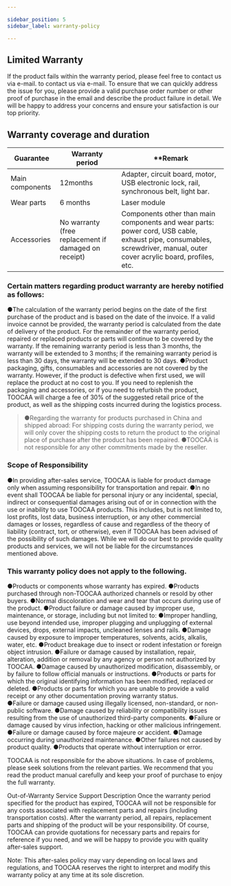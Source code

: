 ```yaml
---

sidebar_position: 5
sidebar_label: warranty-policy

---
```

## **Limited Warranty**
If the product fails within the warranty period, please feel free to contact us via e-mail. to contact us via e-mail. To ensure that we can quickly address the issue for you, please provide a valid purchase order number or other proof of purchase in the email and describe the product failure in detail. We will be happy to address your concerns and ensure your satisfaction is our top priority.

## **Warranty coverage and duration**
| **Guarantee** | **Warranty period** | **Remark |
| --- | --- | --- |
| Main components| 12months| Adapter, circuit board, motor, USB electronic lock, rail, synchronous belt, light bar. |
| Wear parts | 6 months | Laser module |
| Accessories | No warranty (free replacement if damaged on receipt) | Components other than main components and wear parts: power cord, USB cable, exhaust pipe, consumables, screwdriver, manual, outer cover acrylic board, profiles, etc. |


### Certain matters regarding product warranty are hereby notified as follows:
●The calculation of the warranty period begins on the date of the first purchase of the product and is based on the date of the invoice. If a valid invoice cannot be provided, the warranty period is calculated from the date of delivery of the product. For the remainder of the warranty period, repaired or replaced products or parts will continue to be covered by the warranty. If the remaining warranty period is less than 3 months, the warranty will be extended to 3 months; if the remaining warranty period is less than 30 days, the warranty will be extended to 30 days.
●Product packaging, gifts, consumables and accessories are not covered by the warranty. However, if the product is defective when first used, we will replace the product at no cost to you. If you need to replenish the packaging and accessories, or if you need to refurbish the product, TOOCAA will charge a fee of 30% of the suggested retail price of the product, as well as the shipping costs incurred during the logistics process.  
>●Regarding the warranty for products purchased in China and shipped abroad: For shipping costs during the warranty period, we will only cover the shipping costs to return the product to the original place of purchase after the product has been repaired.
●TOOCAA is not responsible for any other commitments made by the reseller.

### Scope of Responsibility
●In providing after-sales service, TOOCAA is liable for product damage only when assuming responsibility for transportation and repair.
●In no event shall TOOCAA be liable for personal injury or any incidental, special, indirect or consequential damages arising out of or in connection with the use or inability to use TOOCAA products. This includes, but is not limited to, lost profits, lost data, business interruption, or any other commercial damages or losses, regardless of cause and regardless of the theory of liability (contract, tort, or otherwise), even if TOOCAA has been advised of the possibility of such damages. While we will do our best to provide quality products and services, we will not be liable for the circumstances mentioned above.

###  This warranty policy does not apply to the following.
●Products or components whose warranty has expired.
●Products purchased through non-TOOCAA authorized channels or resold by other buyers.
●Normal discoloration and wear and tear that occurs during use of the product.
●Product failure or damage caused by improper use, maintenance, or storage, including but not limited to:
●Improper handling, use beyond intended use, improper plugging and unplugging of external devices, drops, external impacts, uncleaned lenses and rails.
●Damage caused by exposure to improper temperatures, solvents, acids, alkalis, water, etc.
●Product breakage due to insect or rodent infestation or foreign object intrusion.
●Failure or damage caused by installation, repair, alteration, addition or removal by any agency or person not authorized by TOOCAA.
●Damage caused by unauthorized modification, disassembly, or by failure to follow official manuals or instructions.
●Products or parts for which the original identifying information has been modified, replaced or deleted.
●Products or parts for which you are unable to provide a valid receipt or any other documentation proving warranty status.  
●Failure or damage caused using illegally licensed, non-standard, or non-public software.
●Damage caused by reliability or compatibility issues resulting from the use of unauthorized third-party components.
●Failure or damage caused by virus infection, hacking or other malicious infringement.
●Failure or damage caused by force majeure or accident.
●Damage occurring during unauthorized maintenance.
●Other failures not caused by product quality.
●Products that operate without interruption or error.

TOOCAA is not responsible for the above situations. In case of problems, please seek solutions from the relevant parties. We recommend that you read the product manual carefully and keep your proof of purchase to enjoy the full warranty.

 
Out-of-Warranty Service Support Description
Once the warranty period specified for the product has expired, TOOCAA will not be responsible for any costs associated with replacement parts and repairs (including transportation costs). After the warranty period, all repairs, replacement parts and shipping of the product will be your responsibility. Of course, TOOCAA can provide quotations for necessary parts and repairs for reference if you need, and we will be happy to provide you with quality after-sales support.

Note: This after-sales policy may vary depending on local laws and regulations, and TOOCAA reserves the right to interpret and modify this warranty policy at any time at its sole discretion.

